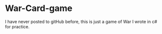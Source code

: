 # War-Card-game
I have never posted to gitHub before, this is just a game of War I wrote in c# for practice.
